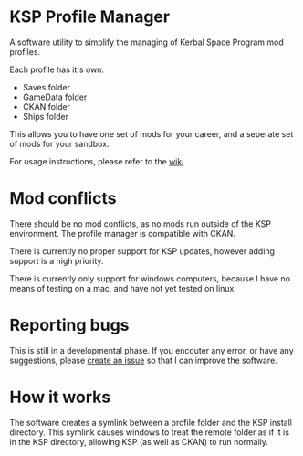 # KSP Profile Manager
A software utility to simplify the managing of Kerbal Space Program mod profiles.

Each profile has it's own:
  - Saves folder
  - GameData folder
  - CKAN folder
  - Ships folder
  
This allows you to have one set of mods for your career, and a seperate set of mods for your sandbox.

For usage instructions, please refer to the [wiki](https://github.com/Aree-Vanier/KSP-Profile-Manager/wiki)

# Mod conflicts
There should be no mod conflicts, as no mods run outside of the KSP environment. The profile manager is compatible with CKAN.

There is currently no proper support for KSP updates, however adding support is a high priority.

There is currently only support for windows computers, because I have no means of testing on a mac, and have not yet tested on linux.

# Reporting bugs
This is still in a developmental phase. If you encouter any error, or have any suggestions, please [create an issue](https://github.com/Aree-Vanier/KSP-Profile-Manager/issues) so that I can improve the software.

# How it works
The software creates a symlink between a profile folder and the KSP install directory. This symlink causes windows to treat the remote folder as if it is in the KSP directory, allowing KSP (as well as CKAN) to run normally.
